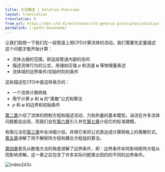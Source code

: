 ```yaml
---
title: 方法概述 | Solution Overview
layout: translation
translation: 0
from_url: https://doc.cfd.direct/notes/cfd-general-principles/solution-overview
permalink: /:path/:basename/
---
```


让我们假想一下我们在一段管道上用CFD计算流体的流动。我们需要先定量描述这个问题才能开始计算：

- 流体占据的范围，即这段管道内部的空间
- 描述流体行为的公式，用诸如压强 $p$ 和流速 $\mathbf u$ 等物理量表述
- 流体域的边界条件/初始时刻的条件

这些描述在CFD中是这样表示的：

- 一个流体计算网格
- 用于计算 $p$ 和 $\mathbf u$ 的“离散”公式和算法
- $p$ 和 $\mathbf u$ 的边界和初始条件

[第二章](./2)介绍了流体的控制方程和描述流动、力和热量的基本模型。湍流在许多流体问题都会出现，而我们会在[第六章](./6)引入并在[第七章](./7)介绍它的标准建模。

有限元法在[第三章](./3)中会详细介绍，并用它来将公式表达成计算网格上的离散形式。[第五章](./5)讲解了用于解矩阵方程和耦合方程组的算法。

[第四章](./4)首先从数值方法的角度讲解了边界条件，即：边界条件如何影响矩阵方程从而影响求解。这一章之后包含了许多实际问题里出现的的不同的边界条件。

![index243x](https://doc.cfd.direct/notes/cfd-general-principles/img/index243x.png)
